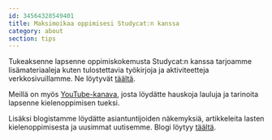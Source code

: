 ```yaml
---
id: 34564328549401
title: Maksimoikaa oppimisesi Studycat:n kanssa
category: about  
section: tips
---
```

Tukeaksenne lapsenne oppimiskokemusta Studycat:n kanssa tarjoamme lisämateriaaleja kuten tulostettavia työkirjoja ja aktiviteetteja verkkosivuillamme. Ne löytyvät [täältä](https://studycat.com/learn/).

Meillä on myös [YouTube-kanava](https://www.youtube.com/@learnwithstudycat), josta löydätte hauskoja lauluja ja tarinoita lapsenne kielenoppimisen tueksi.

Lisäksi blogistamme löydätte asiantuntijoiden näkemyksiä, artikkeleita lasten kielenoppimisesta ja uusimmat uutisemme. Blogi löytyy [täältä](https://studycat.com/blog/).

